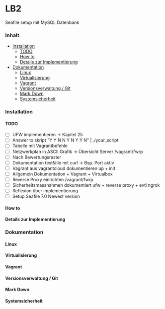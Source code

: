 # LB2 <!-- omit in toc -->
Seafile setup mit MySQL Datenbank

### Inhalt <!-- omit in toc -->
- [Installation](#installation)
  - [TODO](#todo)
  - [How to](#how-to)
  - [Details zur Implementierung](#details-zur-implementierung)
- [Dokumentation](#dokumentation)
  - [Linux](#linux)
  - [Virtualisierung](#virtualisierung)
  - [Vagrant](#vagrant)
  - [Versionsverwaltung / Git](#versionsverwaltung--git)
  - [Mark Down](#mark-down)
  - [Systemsicherheit](#systemsicherheit)

### Installation

#### TODO
- [ ] UFW implementieren -> Kapitel 25
- [ ] Answer to skript "Y Y N N Y N Y Y N" | ./your_script 
- [ ] Tabelle mit Vagrantbefehle
- [ ] Netzwerkplan in ASCII Grafik -> Übersicht Server /vagrant/fwrp
- [ ] Nach Bewertungsraster
- [ ] Dokumentation testfälle mit curl -> Bsp. Port aktiv
- [ ] Vagrant aus vagrantcloud dokumentieren up + init
- [ ] Allgemein Dokumentation + Vagrant + Virtualbox 
- [ ] Reverse Proxy einrichten /vagrant/fwrp
- [ ] Sicherheitsmassnahmen dokumentiert ufw + reverse proxy + evtl ngrok
- [ ] Reflexion über implementierung
- [ ] Setup Seafile 7.0 Newest version

#### How to

#### Details zur Implementierung

### Dokumentation
#### Linux

#### Virtualisierung

#### Vagrant

#### Versionsverwaltung / Git

#### Mark Down

#### Systemsicherheit